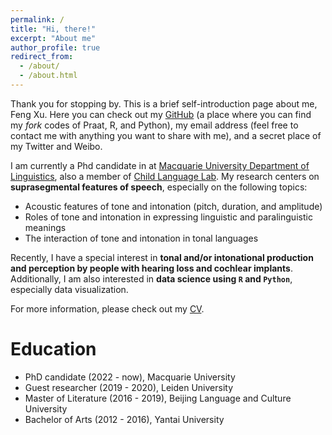 ```yaml
---
permalink: /
title: "Hi, there!"
excerpt: "About me"
author_profile: true
redirect_from: 
  - /about/
  - /about.html
---
```


Thank you for stopping by. This is a brief self-introduction page about me, Feng Xu. Here you can check out my [GitHub](https://github.com/AlisterFengXu) (a place where you can find my *fork* codes of Praat, R, and Python), my email address (feel free to contact me with anything you want to share with me), and a secret place of my Twitter and Weibo.

I am currently a Phd candidate in at [Macquarie University Department of Linguistics](https://www.mq.edu.au/about/about-the-university/our-faculties/medicine-and-health-sciences/departments-and-centres/department-of-linguistics), also a member of [Child Language Lab](https://www.mq.edu.au/about/about-the-university/our-faculties/medicine-and-health-sciences/departments-and-centres/department-of-linguistics/our-research/child-language-acquisition/child-language-lab). My research centers on **suprasegmental features of speech**, especially on the following topics:

- Acoustic features of tone and intonation (pitch, duration, and amplitude)
- Roles of tone and intonation in expressing linguistic and paralinguistic meanings
- The interaction of tone and intonation in tonal languages

Recently, I have a special interest in **tonal and/or intonational production and perception by people with hearing loss and cochlear implants**. Additionally, I am also interested in **data science using `R` and `Python`**, especially data visualization.

For more information, please check out my [CV](http://49.234.128.142/CV_Xu.pdf).

# Education

* PhD candidate (2022 - now), Macquarie University
* Guest researcher (2019 - 2020), Leiden University
* Master of Literature (2016 - 2019), Beijing Language and Culture University
* Bachelor of Arts (2012 - 2016), Yantai University
